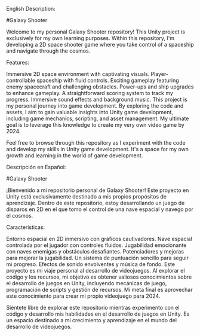 English Description:

#Galaxy Shooter

Welcome to my personal Galaxy Shooter repository! This Unity project is exclusively for my own learning purposes. Within this repository, I'm developing a 2D space shooter game where you take control of a spaceship and navigate through the cosmos.

Features:

Immersive 2D space environment with captivating visuals.
Player-controllable spaceship with fluid controls.
Exciting gameplay featuring enemy spacecraft and challenging obstacles.
Power-ups and ship upgrades to enhance gameplay.
A straightforward scoring system to track my progress.
Immersive sound effects and background music.
This project is my personal journey into game development. By exploring the code and assets, I aim to gain valuable insights into Unity game development, including game mechanics, scripting, and asset management. My ultimate goal is to leverage this knowledge to create my very own video game by 2024.

Feel free to browse through this repository as I experiment with the code and develop my skills in Unity game development. It's a space for my own growth and learning in the world of game development.

Descripción en Español:

#Galaxy Shooter

¡Bienvenido a mi repositorio personal de Galaxy Shooter! Este proyecto en Unity está exclusivamente destinado a mis propios propósitos de aprendizaje. Dentro de este repositorio, estoy desarrollando un juego de disparos en 2D en el que tomo el control de una nave espacial y navego por el cosmos.

Características:

Entorno espacial en 2D inmersivo con gráficos cautivadores.
Nave espacial controlada por el jugador con controles fluidos.
Jugabilidad emocionante con naves enemigas y obstáculos desafiantes.
Potenciadores y mejoras para mejorar la jugabilidad.
Un sistema de puntuación sencillo para seguir mi progreso.
Efectos de sonido envolventes y música de fondo.
Este proyecto es mi viaje personal al desarrollo de videojuegos. Al explorar el código y los recursos, mi objetivo es obtener valiosos conocimientos sobre el desarrollo de juegos en Unity, incluyendo mecánicas de juego, programación de scripts y gestión de recursos. Mi meta final es aprovechar este conocimiento para crear mi propio videojuego para 2024.

Siéntete libre de explorar este repositorio mientras experimento con el código y desarrollo mis habilidades en el desarrollo de juegos en Unity. Es un espacio destinado a mi crecimiento y aprendizaje en el mundo del desarrollo de videojuegos.
